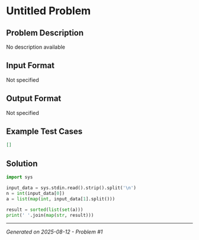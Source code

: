 # Untitled Problem

## Problem Description
No description available

## Input Format
Not specified

## Output Format
Not specified

## Example Test Cases
```json
[]
```

## Solution
```python
import sys

input_data = sys.stdin.read().strip().split('\n')
n = int(input_data[0])
a = list(map(int, input_data[1].split()))

result = sorted(list(set(a)))
print(' '.join(map(str, result)))
```

---
*Generated on 2025-08-12 - Problem #1*